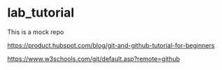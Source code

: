 # lab_tutorial
This is a mock repo

https://product.hubspot.com/blog/git-and-github-tutorial-for-beginners

https://www.w3schools.com/git/default.asp?remote=github
